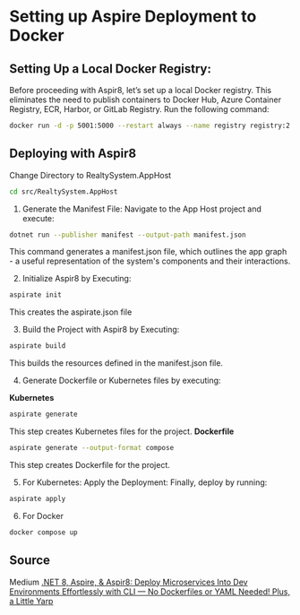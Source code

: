 ﻿# Setting up Aspire Deployment to Docker

## Setting Up a Local Docker Registry:

Before proceeding with Aspir8, let’s set up a local Docker registry. This eliminates the need to publish containers to
Docker Hub, Azure Container Registry, ECR, Harbor, or GitLab Registry. Run the following command:

```bash
docker run -d -p 5001:5000 --restart always --name registry registry:2
```

## Deploying with Aspir8

Change Directory to RealtySystem.AppHost

```bash 
cd src/RealtySystem.AppHost
```

1. Generate the Manifest File: Navigate to the App Host project and execute:

```bash
dotnet run --publisher manifest --output-path manifest.json
```

This command generates a manifest.json file, which outlines the app graph - a useful representation of the system's
components and their interactions.

2. Initialize Aspir8 by Executing:

```bash
aspirate init
```

This creates the aspirate.json file

3. Build the Project with Aspir8 by Executing:

```bash
aspirate build
```

This builds the resources defined in the manifest.json file.

4. Generate Dockerfile or Kubernetes files by executing:

**Kubernetes**

```bash 
aspirate generate
```

This step creates Kubernetes files for the project.
**Dockerfile**

```bash
aspirate generate --output-format compose
```

This step creates Dockerfile for the project.

5. For Kubernetes: Apply the Deployment: Finally, deploy by running:

```bash
aspirate apply
```

6. For Docker
```bash
docker compose up
```


## Source

Medium [.NET 8, Aspire, & Aspir8: Deploy Microservices Into Dev Environments Effortlessly with CLI — No Dockerfiles or YAML Needed! Plus, a Little Yarp](https://medium.com/@josephsims1/aspire-aspi8-deploy-microservices-effortlessly-with-cli-no-docker-or-yaml-needed-f30b58443107)
